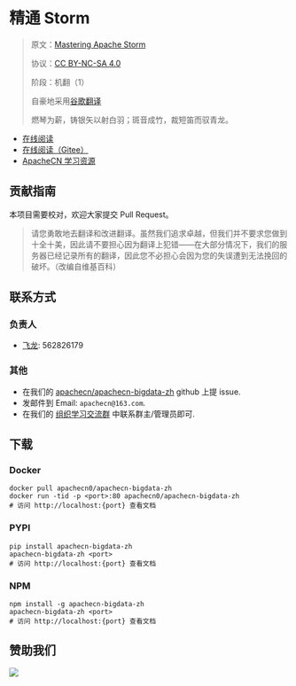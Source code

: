 # 精通 Storm

> 原文：[Mastering Apache Storm](https://libgen.rs/book/index.php?md5=5A2D98C1AAE9E2E2F9D015883F441239)
> 
> 协议：[CC BY-NC-SA 4.0](http://creativecommons.org/licenses/by-nc-sa/4.0/)
> 
> 阶段：机翻（1）
>
> 自豪地采用[谷歌翻译](https://translate.google.cn/)
> 
> 燃琴为薪，铸银矢以射白羽；斑音成竹，裁短笛而驭青龙。

* [在线阅读](https://bigdata.apachecn.org)
* [在线阅读（Gitee）](https://apachecn.gitee.io/doc-template/)
* [ApacheCN 学习资源](http://docs.apachecn.org/)

## 贡献指南

本项目需要校对，欢迎大家提交 Pull Request。

> 请您勇敢地去翻译和改进翻译。虽然我们追求卓越，但我们并不要求您做到十全十美，因此请不要担心因为翻译上犯错——在大部分情况下，我们的服务器已经记录所有的翻译，因此您不必担心会因为您的失误遭到无法挽回的破坏。（改编自维基百科）

## 联系方式

### 负责人

* [飞龙](https://github.com/wizardforcel): 562826179

### 其他

*   在我们的 [apachecn/apachecn-bigdata-zh](https://github.com/apachecn/apachecn-bigdata-zh) github 上提 issue.
*   发邮件到 Email: `apachecn@163.com`.
*   在我们的 [组织学习交流群](http://www.apachecn.org/organization/348.html) 中联系群主/管理员即可.

## 下载

### Docker

```
docker pull apachecn0/apachecn-bigdata-zh
docker run -tid -p <port>:80 apachecn0/apachecn-bigdata-zh
# 访问 http://localhost:{port} 查看文档
```

### PYPI

```
pip install apachecn-bigdata-zh
apachecn-bigdata-zh <port>
# 访问 http://localhost:{port} 查看文档
```

### NPM

```
npm install -g apachecn-bigdata-zh
apachecn-bigdata-zh <port>
# 访问 http://localhost:{port} 查看文档
```

## 赞助我们

![](http://data.apachecn.org/img/about/donate.jpg)
